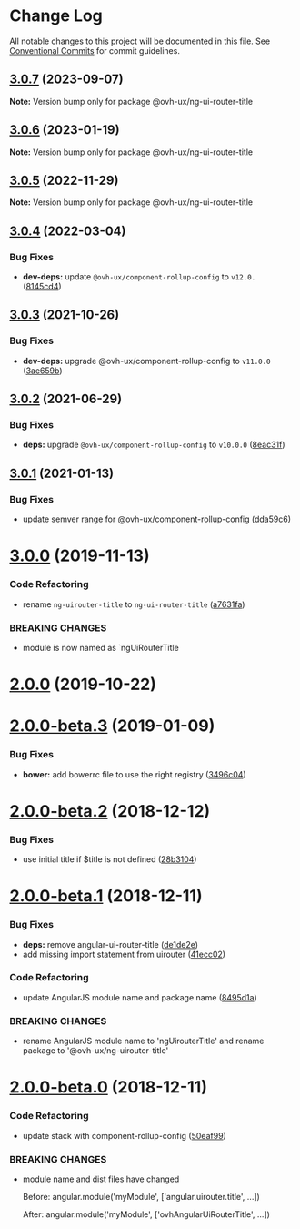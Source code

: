 # Change Log

All notable changes to this project will be documented in this file.
See [Conventional Commits](https://conventionalcommits.org) for commit guidelines.

## [3.0.7](https://github.com/ovh/manager/compare/@ovh-ux/ng-ui-router-title@3.0.6...@ovh-ux/ng-ui-router-title@3.0.7) (2023-09-07)

**Note:** Version bump only for package @ovh-ux/ng-ui-router-title





## [3.0.6](https://github.com/ovh/manager/compare/@ovh-ux/ng-ui-router-title@3.0.5...@ovh-ux/ng-ui-router-title@3.0.6) (2023-01-19)

**Note:** Version bump only for package @ovh-ux/ng-ui-router-title





## [3.0.5](https://github.com/ovh/manager/compare/@ovh-ux/ng-ui-router-title@3.0.4...@ovh-ux/ng-ui-router-title@3.0.5) (2022-11-29)

**Note:** Version bump only for package @ovh-ux/ng-ui-router-title





## [3.0.4](https://github.com/ovh/manager/compare/@ovh-ux/ng-ui-router-title@3.0.3...@ovh-ux/ng-ui-router-title@3.0.4) (2022-03-04)


### Bug Fixes

* **dev-deps:** update `@ovh-ux/component-rollup-config` to `v12.0.` ([8145cd4](https://github.com/ovh/manager/commit/8145cd44a34cec071db4b5267182705625951077))



## [3.0.3](https://github.com/ovh/manager/compare/@ovh-ux/ng-ui-router-title@3.0.2...@ovh-ux/ng-ui-router-title@3.0.3) (2021-10-26)


### Bug Fixes

* **dev-deps:** upgrade @ovh-ux/component-rollup-config to `v11.0.0` ([3ae659b](https://github.com/ovh/manager/commit/3ae659bea59244fd5660375b9dac52055cc374b0))



## [3.0.2](https://github.com/ovh/manager/compare/@ovh-ux/ng-ui-router-title@3.0.1...@ovh-ux/ng-ui-router-title@3.0.2) (2021-06-29)


### Bug Fixes

* **deps:** upgrade `@ovh-ux/component-rollup-config` to `v10.0.0` ([8eac31f](https://github.com/ovh/manager/commit/8eac31f81e46d1570c131cf55788d6435842ab6d))



## [3.0.1](https://github.com/ovh/manager/compare/@ovh-ux/ng-ui-router-title@3.0.0...@ovh-ux/ng-ui-router-title@3.0.1) (2021-01-13)


### Bug Fixes

* update semver range for @ovh-ux/component-rollup-config ([dda59c6](https://github.com/ovh/manager/commit/dda59c6b71cb4ad9ab98f06a0bf995a7eb45a1d9))



# [3.0.0](https://github.com/ovh/manager/compare/@ovh-ux/ng-ui-router-title@2.0.0...@ovh-ux/ng-ui-router-title@3.0.0) (2019-11-13)


### Code Refactoring

* rename `ng-uirouter-title` to `ng-ui-router-title` ([a7631fa](https://github.com/ovh/manager/commit/a7631fac619f9052cac9ab7770bc31b8631b8285))


### BREAKING CHANGES

* module is now named as `ngUiRouterTitle



# [2.0.0](https://github.com/ovh-ux/ng-uirouter-title/compare/v2.0.0-beta.3...v2.0.0) (2019-10-22)



# [2.0.0-beta.3](https://github.com/ovh-ux/ng-uirouter-title/compare/v2.0.0-beta.2...v2.0.0-beta.3) (2019-01-09)


### Bug Fixes

* **bower:** add bowerrc file to use the right registry ([3496c04](https://github.com/ovh-ux/ng-uirouter-title/commit/3496c04))



# [2.0.0-beta.2](https://github.com/ovh-ux/ng-uirouter-title/compare/v2.0.0-beta.1...v2.0.0-beta.2) (2018-12-12)


### Bug Fixes

* use initial title if $title is not defined ([28b3104](https://github.com/ovh-ux/ng-uirouter-title/commit/28b3104))



# [2.0.0-beta.1](https://github.com/ovh-ux/ng-uirouter-title/compare/v2.0.0-beta.0...v2.0.0-beta.1) (2018-12-11)


### Bug Fixes

* **deps:** remove angular-ui-router-title ([de1de2e](https://github.com/ovh-ux/ng-uirouter-title/commit/de1de2e))
* add missing import statement from uirouter ([41ecc02](https://github.com/ovh-ux/ng-uirouter-title/commit/41ecc02))


### Code Refactoring

* update AngularJS module name and package name ([8495d1a](https://github.com/ovh-ux/ng-uirouter-title/commit/8495d1a))


### BREAKING CHANGES

* rename AngularJS module name to 'ngUirouterTitle' and rename package to '@ovh-ux/ng-uirouter-title'



# [2.0.0-beta.0](https://github.com/ovh-ux/angular-uirouter-title/compare/v1.0.4...v2.0.0-beta.0) (2018-12-11)


### Code Refactoring

* update stack with component-rollup-config ([50eaf99](https://github.com/ovh-ux/angular-uirouter-title/commit/50eaf99))


### BREAKING CHANGES

* module name and dist files have changed

    Before:
    angular.module('myModule', ['angular.uirouter.title', ...])

    After:
    angular.module('myModule', ['ovhAngularUiRouterTitle', ...])

